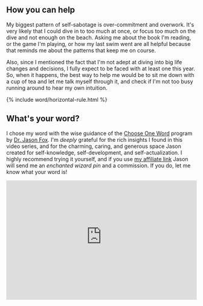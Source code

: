 ## How you can help

My biggest pattern of self-sabotage is over-commitment and overwork. It's very likely that I could dive in to too much at once, or focus too much on the dive and not enough on the beach. Asking me about the book I'm reading, or the game I'm playing, or how my last swim went are all helpful because that reminds me about the patterns that keep me on course.

Also, since I mentioned the fact that I'm not adept at diving into big life changes and decisions, I fully expect to be faced with at least one this year. So, when it happens, the best way to help me would be to sit me down with a cup of tea and let me talk myself through it, and check if I'm not too busy running around to hear my own intuition.

{% include word/horizontal-rule.html %}

## What's your word?

I chose my word with the wise guidance of the [Choose One Word](https://learn.cleverness.com/word/vclvo) program by [Dr. Jason Fox](https://www.drjasonfox.com/). I'm _deeply_ grateful for the rich insights I found in this video series, and for the charming, caring, and generous space Jason created for self-knowledge, self-development, and self-actualization. I highly recommend trying it yourself, and if you use [my affiliate link](https://learn.cleverness.com/word/vclvo) Jason will send me an _enchanted wizard pin_ and a commission. If you do, let me know what your word is!

<iframe width="100%" height="315" src="https://www.youtube-nocookie.com/embed/c03sWpt62vw" frameborder="0" allow="accelerometer; autoplay; encrypted-media; gyroscope; picture-in-picture" allowfullscreen></iframe>
